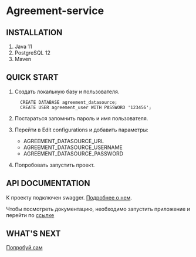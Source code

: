 Agreement-service
================


INSTALLATION
------------

1. Java 11
2. PostgreSQL 12
3. Maven

QUICK START
-----------

1. Создать локальную базу и пользователя.

         CREATE DATABASE agreement_datasource;
         CREATE USER agreement_user WITH PASSWORD '123456';

2. Постараться запомнить пароль и имя пользователя.
3. Перейти в Edit configurations и добавить параметры:
    * AGREEMENT_DATASOURCE_URL
    * AGREEMENT_DATASOURCE_USERNAME
    * AGREEMENT_DATASOURCE_PASSWORD

4. Попробовать запустить проект.

API DOCUMENTATION
-----------
К проекту подключен swagger. [Подробнее о нем](https://habr.com/ru/post/434798/).

Чтобы посмотреть документацию, необходимо запустить приложение и перейти по [ссылке](http://localhost:8081/swagger-ui)

WHAT'S NEXT
-----------
[Попробуй сам](http://localhost:8081/)
